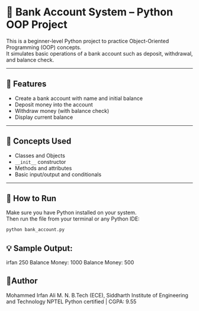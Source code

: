 # 🏦 Bank Account System – Python OOP Project

This is a beginner-level Python project to practice Object-Oriented Programming (OOP) concepts.  
It simulates basic operations of a bank account such as deposit, withdrawal, and balance check.

---

## 📌 Features

- Create a bank account with name and initial balance
- Deposit money into the account
- Withdraw money (with balance check)
- Display current balance

---

## 🧠 Concepts Used

- Classes and Objects  
- `__init__` constructor  
- Methods and attributes  
- Basic input/output and conditionals

---

## 🔧 How to Run

Make sure you have Python installed on your system.  
Then run the file from your terminal or any Python IDE:

```bash
python bank_account.py
```

## 💡 Sample Output:
irfan
250
Balance Money: 1000
Balance Money: 500

## 🚀Author
Mohammed Irfan Ali M. N.
B.Tech (ECE), Siddharth Institute of Engineering and Technology
NPTEL Python certified | CGPA: 9.55
